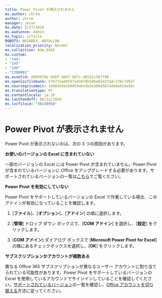 ```yaml
---
title: Power Pivot が表示されません
ms.author: chrsm
author: chrsm
manager: jecon
ms.date: 2/27/2018
ms.audience: Admin
ms.topic: article
ROBOTS: NOINDEX, NOFOLLOW
localization_priority: Normal
ms.collection: Adm_O365
ms.custom:
- "144"
- "145"
- "146"
- "2200001"
ms.assetid: 0d95078e-9dbf-4def-8bfc-d6532c1bff00
ms.openlocfilehash: 5767fead9f67ad1070b3dbe65415d4c728cfd92f
ms.sourcegitcommit: 1d98db8acb9959aba3b5e308a567ade6b62da56c
ms.translationtype: HT
ms.contentlocale: ja-JP
ms.lasthandoff: 08/22/2019
ms.locfileid: "36530958"
---
```

# <a name="where-is-power-pivot"></a>Power Pivot が表示されません

Power Pivot が表示されないのは、次の 3 つの原因があります。
  
**お使いのバージョンの Excel に含まれていない**
  
一部のバージョンの Excel には Power Pivot が含まれていません。Power Pivot が含まれているバージョンに Office をアップグレードする必要があります。サポートされているバージョンの一覧は[こちら](https://support.office.com/article/aa64e217-4b6e-410b-8337-20b87e1c2a4b.aspx)でご覧ください。
  
**Power Pivot を有効にしていない**
  
Power Pivot をサポートしているバージョンの Excel で作業している場合、このアドインが有効になっていることを確認します。
  
1. [**ファイル**]、[**オプション**]、[**アドイン**] の順に選択します。

2. [**管理**] ドロップ ダウン ボックスで、[**COM アドイン**] を選択し、[**設定**] をクリックします。

3. [**COM アドイン**] ダイアログ ボックスで [**Microsoft Power Pivot for Excel**] の隣にあるチェックボックスを選択し、[**OK**] をクリックします。

**サブスクリプションかアカウントが複数ある**
  
異なる Office 365 サブスクリプションが異なるユーザー アカウントに割り当てられている可能性があります。Power Pivot をサポートしているバージョンの Excel を使用しているアカウントでサインインしていることを確認してください。[サポートされているバージョン](https://support.office.com/article/aa64e217-4b6e-410b-8337-20b87e1c2a4b.aspx)の一覧を確認し、[Office アカウントを切り替える](https://support.office.com/article/b9582171-fd1f-4284-9846-bdd72bb28426.aspx#BKMK_WebSwitchAccounts)方法に従ってください。

